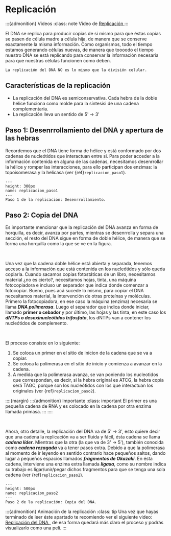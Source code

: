 # Replicación

:::{admonition} Videos
:class: note
Video de <a href = "https://drive.google.com/file/d/1YaQJrvrsS_nQoNvC2DM6hXse7lpKIRpz/view"> Replicación </a>
:::

El DNA se replica para producir copias de si mismo para que éstas copias se pasen de célula madre a célula hija, de manera que se conserve exactamente la misma información. Como organismos, todo el tiempo estamos generando células nuevas, de manera que toooodo el tiempo nuestro DNA se está replicando para conservar la información necesaria para que nuestras células funcionen como deben.

```{warning}
La replicación del DNA NO es lo mismo que la división celular.
```

## Características de la replicación

* La replicación del DNA es semiconservativa. Cada hebra de la doble hélice funciona como molde para la síntesisi de una cadena complementaria.
* La replicación lleva un sentido de 5' -> 3'


## Paso 1: Desenrrollamiento del DNA y apertura de las hebras

Recordemos que el DNA tiene forma de hélice y está conformado por dos cadenas de nucleótidos que interactuan entre si. Para poder acceder a la información contenida en alguna de las cadenas, necesitamos desenrrollar la hélice y romper las interacciones, para ello participan dos enzimas: la topoisomerasa y la helicasa (ver {ref}`replicacion_paso1`).

```{figure} ../images/dna_replicacion_paso1.png
---
height: 300px
name: replicacion_paso1
---
Paso 1 de la replicación: Desenrrollamiento.
```
## Paso 2: Copia del DNA

Es importante mencionar que la replicación del DNA avanza en forma de horquilla, es decir, avanza por partes, mientras se desenrrolla y separa una sección, el resto del DNA sigue en forma de doble hélice, de manera que se forma una horquilla como la que se ve en la figura.

<br>

Una vez que la cadena doble hélice está abierta y separada, tenemos acceso a la información que está contenida en los nucleótidos y sólo queda copiarla. Cuando sacamos copias fotostáticas de un libro, necesitamos material ¿no es cierto?, necesitamos hojas, tinta, una máquina fotocopiadora e incluso un separador que indica donde comenzar a fotocopiar. Bueno, pues acá sucede lo mismo, para copiar el DNA necesitamos material, la intervención de otras proteínas y moléculas. Primero la fotocopiadora, en ese caso la máquina (enzima) necesaria se llama ***DNA polimerasa***. Luego el separador que indica donde iniciar, llamado  **primer o cebador** y por último,  las hojas y las tinta, en este caso los ***dNTPs o desoxinucleótidos trifosfato***, los dNTPs van a contener los nucleótidos de complemento.

<br>

El proceso consiste en lo siguiente:
1. Se coloca un primer en el sitio de inicion de la cadena que se va a copiar.
2. Se coloca la polimerasa en el sitio de inicio y comienza a avanzar en la cadena.
3. A medida que la polimerasa avanza, se van poniendo los nucleotidos que correspondan, es decir, si la hebra original es ATCG, la hebra copia será TAGC, porque son los nucleótidos con los que interactuan los originales (ver {ref}`replicacion_paso2`).

::::{margin}
:::{admonition} Importante
:class: important
El primer es una pequeña cadena de RNA y es colocado en la cadena por otra enzima llamada primasa.
:::
::::

<br>

Ahora, otro detalle, la replicación del DNA va de 5' -> 3', esto quiere decir que una cadena la replicación va a ser fluida y fácil, ésta cadena se llama ***cadena líder***. Mientras que la otra (la que va de 3' -> 5'), también conocida como ***cadena rezagada*** va a tener pasos extra. Debido a que la polimerasa al momento de ir leyendo en sentido contrario hace pequeños saltos, dando lugar a pequeños espacios llamados ***fragmentos de Okazaki***. En ésta cadena, interviene una enzima extra llamada ***ligasa***, como su nombre indica su trabajo es ligar/unir/pegar dichos fragmentos para que se tenga una sola cadena (ver {ref}`replicacion_paso2`).

```{figure} ../images/dna_replicacion_paso2.png
---
height: 500px
name: replicacion_paso2
---
Paso 2 de la replicación: Copia del DNA.
```
:::{admonition} Animación de la replicación
:class: tip
Una vez que hayas terminado de leer éste apartado te recomiendo ver el siguiente video: <a href = "https://www.youtube.com/watch?v=TNKWgcFPHqw"> Replicación del DNA </a>, de esa forma quedará más claro el proceso y podrás visualizarlo como una peli.
:::

